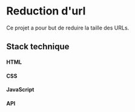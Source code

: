 # Reduction d'url

Ce projet a pour but de reduire la taille des URLs.

## Stack technique

#### HTML

#### CSS

#### JavaScript

#### API
